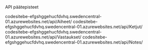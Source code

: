 API päätepisteet

codesitebe-efgshggehucfdvhq.swedencentral-01.azurewebsites.net/api/Aiheet/
codesitebe-efgshggehucfdvhq.swedencentral-01.azurewebsites.net/api/Ketjut/
codesitebe-efgshggehucfdvhq.swedencentral-01.azurewebsites.net/api/Vastaukset/
codesitebe-efgshggehucfdvhq.swedencentral-01.azurewebsites.net/api/Notes/
